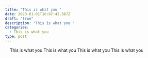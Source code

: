 ```yaml
---
title: "This is what you "
date: 2023-01-01T16:07:43.567Z
draft: "true"
description: "This is what you "
categories:
  - This is what you
type: post
---
```

&nbsp;&nbsp;&nbsp;&nbsp;This is what you This is what you This is what you This is what you